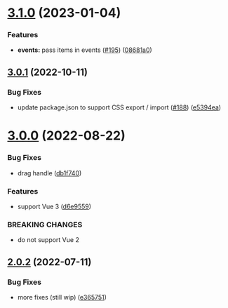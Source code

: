 # [3.1.0](https://github.com/jledentu/vue-finder/compare/v3.0.1...v3.1.0) (2023-01-04)


### Features

* **events:** pass items in events ([#195](https://github.com/jledentu/vue-finder/issues/195)) ([08681a0](https://github.com/jledentu/vue-finder/commit/08681a04dd3388b61174d44b6fb4dc24ad78245a))

## [3.0.1](https://github.com/jledentu/vue-finder/compare/v3.0.0...v3.0.1) (2022-10-11)


### Bug Fixes

* update package.json to support CSS export / import ([#188](https://github.com/jledentu/vue-finder/issues/188)) ([e5394ea](https://github.com/jledentu/vue-finder/commit/e5394ea7840a2f9b828da7be8743505d41c0c366))

# [3.0.0](https://github.com/jledentu/vue-finder/compare/v2.0.2...v3.0.0) (2022-08-22)


### Bug Fixes

* drag handle ([db1f740](https://github.com/jledentu/vue-finder/commit/db1f7406c7b98793db7b3eda65220930ab583d25))


### Features

* support Vue 3 ([d6e9559](https://github.com/jledentu/vue-finder/commit/d6e955943f41b67f8b5b21d0e9df0ff02c616d2d))


### BREAKING CHANGES

* do not support Vue 2

## [2.0.2](https://github.com/jledentu/vue-finder/compare/v2.0.1...v2.0.2) (2022-07-11)


### Bug Fixes

* more fixes (still wip) ([e365751](https://github.com/jledentu/vue-finder/commit/e3657517985573b09bbcc2971d67c8123d327a25))
